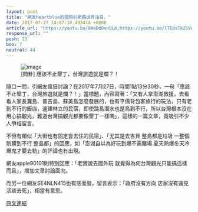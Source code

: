```yaml
---
layout: post
title: "網友heartblue的提問引網路世界注目。"
date: 2017-07-27 14:07:10.493414 +0800
article_url: "https://youtu.be/8WaDdOvnQL8;https://youtu.be/lTEDsTk2SVo;https://youtu.be/pkTHRI0H8K4;https://youtu.be/GAIFTWQ_06o;https://youtu.be/_3hOZQtza8"
response_url: ""
push: 23
boo: 7
neutral: 44
---
```


<figure>
<img src="https://i.ytimg.com/vi/8WaDdOvnQL8/maxresdefault.jpg" alt="image">
<figcaption>
[問卦] 應該不止墾丁，台灣旅遊就是爛？！
</figcaption>
</figure>

隨口一問，引網友瘋狂討論？在2017年7月27日，時間1點13分30秒，一句「應該不止墾丁，台灣旅遊就是爛？！」當標題，內容寫著：「又有人拿澎湖救援，去看看人家長灘島、普吉島、蘇美島怎麼發展的，也有平價背包客旅行的玩法，只有老到不行的飯店，違建林立的民宿，即使跳島潛水也是鳥到不行，所以台灣根本沒在用心搞觀光，難道台灣搞觀光都要像墾丁一樣嗎」，這樣的一篇文章，竟吸引不少人爭相留言。

不但有類似「大街也有固定會去住的民宿」、「尤其是去吉貝 整島都是垃圾 一整個骯髒到不行 整島都」的回應，如「澎湖自以為好玩到爆不需賭場 夏天熱爆冬天冷爆鬼才要去勒」的評論也有出現。

網友apple90101則特別回應：「老實說去國外玩 就覺得為何台灣觀光只能搞這樣 而且」，增加文章討論面向。

而另一位網友SE4NLN415也有感而發，留言表示：「政府沒有方向 店家沒有遠見 活該去死」，相當有意思。

<a href = "https://www.ptt.cc/bbs/Gossiping/M.1501089212.A.8B3.html">原文連結</a>

